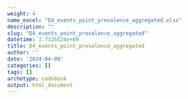 ```yaml
---
weight: 4
name_excel: "D4_events_point_prevalence_aggregated.xlsx"
description: ""
slug: "D4_events_point_prevalence_aggregated"
datetime: 1.7126524e+09
title: D4_events_point_prevalence_aggregated
author: ''
date: '2024-04-09'
categories: []
tags: []
archetype: codebook
output: html_document
---
```


<div class="tabcontent"></div>
